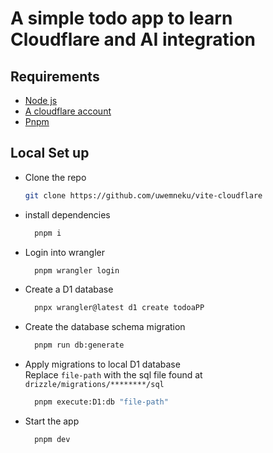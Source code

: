 # A simple todo app to learn Cloudflare and AI integration

## Requirements
 - [Node js](https://nodejs.org/en/download)
 - [A cloudflare account](https://www.cloudflare.com/)
 - [Pnpm](https://pnpm.io/installation)

## Local Set up
- Clone the repo
  ```bash
  git clone https://github.com/uwemneku/vite-cloudflare
  ```
- install dependencies
  ```bash
    pnpm i
  ```
- Login into wrangler
  ```bash
    pnpm wrangler login
  ```
- Create a D1 database
  ```bash
    pnpx wrangler@latest d1 create todoaPP
  ```
- Create the database schema migration
  ```bash
    pnpm run db:generate
  ```
- Apply migrations to local D1 database
  <br>
  Replace `file-path` with the sql file found at `drizzle/migrations/********/sql`
  ```bash
    pnpm execute:D1:db "file-path"
  ```
- Start the app
  ```bash
    pnpm dev
  ```

